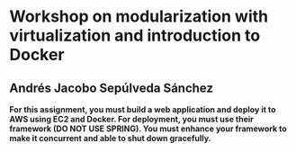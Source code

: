 # Workshop on modularization with virtualization and introduction to Docker

## Andrés Jacobo Sepúlveda Sánchez

**For this assignment, you must build a web application and deploy it to AWS using EC2 and Docker. For deployment, you must use their framework (DO NOT USE SPRING). You must enhance your framework to make it concurrent and able to shut down gracefully.**



